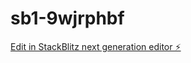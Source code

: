 # sb1-9wjrphbf

[Edit in StackBlitz next generation editor ⚡️](https://stackblitz.com/~/github.com/PavanDongare/sb1-9wjrphbf)